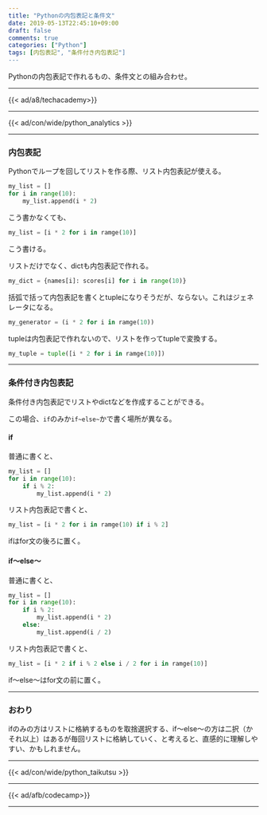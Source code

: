 ```yaml
---
title: "Pythonの内包表記と条件文"
date: 2019-05-13T22:45:10+09:00
draft: false
comments: true
categories: ["Python"]
tags: [内包表記", "条件付き内包表記"]
---
```


Pythonの内包表記で作れるもの、条件文との組み合わせ。

<!--more-->

---

{{< ad/a8/techacademy>}}

---

{{< ad/con/wide/python_analytics >}}

---

### 内包表記

Pythonでループを回してリストを作る際、リスト内包表記が使える。

```py
my_list = []
for i in range(10):
    my_list.append(i * 2)
```

こう書かなくても、

```py
my_list = [i * 2 for i in ramge(10)]
```

こう書ける。

リストだけでなく、dictも内包表記で作れる。

```py
my_dict = {names[i]: scores[i] for i in range(10)}
```

括弧で括って内包表記を書くとtupleになりそうだが、ならない。これはジェネレータになる。

```py
my_generator = (i * 2 for i in ramge(10))
```

tupleは内包表記で作れないので、リストを作ってtupleで変換する。

```py
my_tuple = tuple([i * 2 for i in ramge(10)])
```

---

### 条件付き内包表記

条件付き内包表記でリストやdictなどを作成することができる。

この場合、`if`のみか`if~else~`かで書く場所が異なる。

#### if

普通に書くと、

```py
my_list = []
for i in range(10):
    if i % 2:
        my_list.append(i * 2)
```

リスト内包表記で書くと、

```py
my_list = [i * 2 for i in ramge(10) if i % 2]
```

ifはfor文の後ろに置く。

#### if〜else〜

普通に書くと、

```py
my_list = []
for i in range(10):
    if i % 2:
        my_list.append(i * 2)
    else:
        my_list.append(i / 2)
```

リスト内包表記で書くと、

```py
my_list = [i * 2 if i % 2 else i / 2 for i in ramge(10)]
```

if〜else〜はfor文の前に置く。

---

### おわり

ifのみの方はリストに格納するものを取捨選択する、if〜else〜の方は二択（かそれ以上）はあるが毎回リストに格納していく、と考えると、直感的に理解しやすい、かもしれません。

---

{{< ad/con/wide/python_taikutsu >}}

---

{{< ad/afb/codecamp>}}

---

